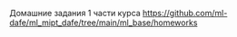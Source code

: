 Домашние задания 1 части курса https://github.com/ml-dafe/ml_mipt_dafe/tree/main/ml_base/homeworks


